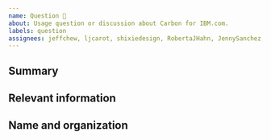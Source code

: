 ```yaml
---
name: Question 🤔
about: Usage question or discussion about Carbon for IBM.com.
labels: question
assignees: jeffchew, ljcarot, shixiedesign, RobertaJHahn, JennySanchez, IgnacioBecerra, ariellalgilmore
---
```


<!--

Hi there! 👋 Hope everything is going okay using projects from Carbon for
IBM.com. It looks like you might have a question about our work, so we wanted to
share a couple resources that you could use if you haven't tried them yet 🙂.

If you're an IBMer, we have a couple of Slack channels available across all IBM
Workspaces:

- #carbon-for-ibm-dotcom for questions about Carbon for IBM.com
- #carbon-design-system for questions about the Carbon Design System

If these resources don't work out, help us out by filling out a couple of
details below!

-->

## Summary

## Relevant information

## Name and organization

<!-- Provide as much useful information as you can -->
